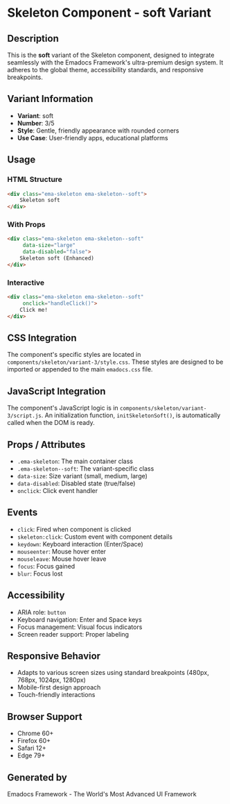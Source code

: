 # Skeleton Component - soft Variant

## Description
This is the **soft** variant of the Skeleton component, designed to integrate seamlessly with the Emadocs Framework's ultra-premium design system. It adheres to the global theme, accessibility standards, and responsive breakpoints.

## Variant Information
- **Variant**: soft
- **Number**: 3/5
- **Style**: Gentle, friendly appearance with rounded corners
- **Use Case**: User-friendly apps, educational platforms

## Usage

### HTML Structure
```html
<div class="ema-skeleton ema-skeleton--soft">
    Skeleton soft
</div>
```

### With Props
```html
<div class="ema-skeleton ema-skeleton--soft" 
     data-size="large" 
     data-disabled="false">
    Skeleton soft (Enhanced)
</div>
```

### Interactive
```html
<div class="ema-skeleton ema-skeleton--soft" 
     onclick="handleClick()">
    Click me!
</div>
```

## CSS Integration
The component's specific styles are located in `components/skeleton/variant-3/style.css`. These styles are designed to be imported or appended to the main `emadocs.css` file.

## JavaScript Integration
The component's JavaScript logic is in `components/skeleton/variant-3/script.js`. An initialization function, `initSkeletonSoft()`, is automatically called when the DOM is ready.

## Props / Attributes
- `.ema-skeleton`: The main container class
- `.ema-skeleton--soft`: The variant-specific class
- `data-size`: Size variant (small, medium, large)
- `data-disabled`: Disabled state (true/false)
- `onclick`: Click event handler

## Events
- `click`: Fired when component is clicked
- `skeleton:click`: Custom event with component details
- `keydown`: Keyboard interaction (Enter/Space)
- `mouseenter`: Mouse hover enter
- `mouseleave`: Mouse hover leave
- `focus`: Focus gained
- `blur`: Focus lost

## Accessibility
- ARIA role: `button`
- Keyboard navigation: Enter and Space keys
- Focus management: Visual focus indicators
- Screen reader support: Proper labeling

## Responsive Behavior
- Adapts to various screen sizes using standard breakpoints (480px, 768px, 1024px, 1280px)
- Mobile-first design approach
- Touch-friendly interactions

## Browser Support
- Chrome 60+
- Firefox 60+
- Safari 12+
- Edge 79+

## Generated by
Emadocs Framework - The World's Most Advanced UI Framework
